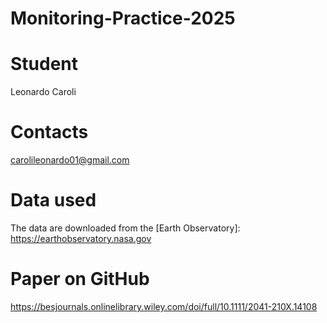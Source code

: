 # Monitoring-Practice-2025

# Student
Leonardo Caroli

# Contacts 
carolileonardo01@gmail.com

# Data used 
The data are downloaded from  the [Earth Observatory]: https://earthobservatory.nasa.gov

# Paper on GitHub
https://besjournals.onlinelibrary.wiley.com/doi/full/10.1111/2041-210X.14108
